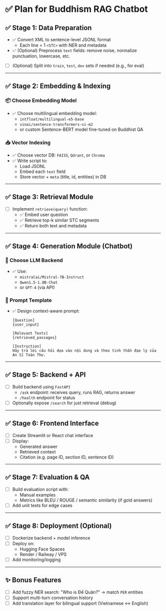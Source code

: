 
# ✅ Plan for Buddhism RAG Chatbot

## ✅ Stage 1: Data Preparation
- ✅ Convert XML to sentence-level JSONL format
  - Each line = 1 `<STC>` with NER and metadata
- ✅ (Optional) Preprocess `text` fields: remove noise, normalize punctuation, lowercase, etc.
- [ ] (Optional) Split into `train`, `test`, `dev` sets if needed (e.g., for eval)

---

## ✅ Stage 2: Embedding & Indexing

### 📦 Choose Embedding Model
- ✅ Choose multilingual embedding model:
  - `intfloat/multilingual-e5-base`
  - `vinai/sentence-transformers-vi-m2`
  - or custom Sentence-BERT model fine-tuned on Buddhist QA

### 📥 Vector Indexing
- ✅ Choose vector DB: `FAISS`, `Qdrant`, or `Chroma`
- ✅ Write script to:
  - Load JSONL
  - Embed each `text` field
  - Store vector + `meta` (title, id, entities) in DB

---

## ✅ Stage 3: Retrieval Module

- [ ] Implement `retrieve(query)` function:
  - ✅ Embed user question
  - ✅ Retrieve top-k similar STC segments
  - ✅ Return both text and metadata

---

## ✅ Stage 4: Generation Module (Chatbot)

### 🧠 Choose LLM Backend
- ✅ Use:
  - `mistralai/Mistral-7B-Instruct`
  - `Qwen1.5-1.8B-Chat`
  - or `GPT-4` (via API)

### 📜 Prompt Template
- ✅ Design context-aware prompt:
  ```text
  [Question]
  {user_input}

  [Relevant Texts]
  {retrieved_passages}

  [Instruction]
  Hãy trả lời câu hỏi dựa vào nội dung và theo tinh thần đạo lý của An Sĩ Toàn Thư.
  ```

---

## ✅ Stage 5: Backend + API

- [ ] Build backend using `FastAPI`
  - `/ask` endpoint: receives query, runs RAG, returns answer
  - `/health` endpoint for status
- [ ] Optionally expose `/search` for just retrieval (debug)

---

## ✅ Stage 6: Frontend Interface

- [ ] Create Streamlit or React chat interface
- [ ] Display:
  - Generated answer
  - Retrieved context
  - Citation (e.g. page ID, section ID, sentence ID)

---

## ✅ Stage 7: Evaluation & QA

- [ ] Build evaluation script with:
  - Manual examples
  - Metrics like BLEU / ROUGE / semantic similarity (if gold answers)
- [ ] Add unit tests for edge cases

---

## ✅ Stage 8: Deployment (Optional)

- [ ] Dockerize backend + model inference
- [ ] Deploy on:
  - Hugging Face Spaces
  - Render / Railway / VPS
- [ ] Add monitoring/logging

---

## ✨ Bonus Features

- [ ] Add fuzzy NER search: "Who is Đế Quân?" → match `PER` entities
- [ ] Support multi-turn conversation history
- [ ] Add translation layer for bilingual support (Vietnamese ↔ English)
